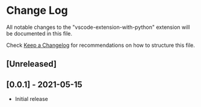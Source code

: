 # Change Log

All notable changes to the "vscode-extension-with-python" extension will be documented in this file.

Check [Keep a Changelog](http://keepachangelog.com/) for recommendations on how to structure this file.

## [Unreleased]

## [0.0.1] - 2021-05-15

- Initial release
